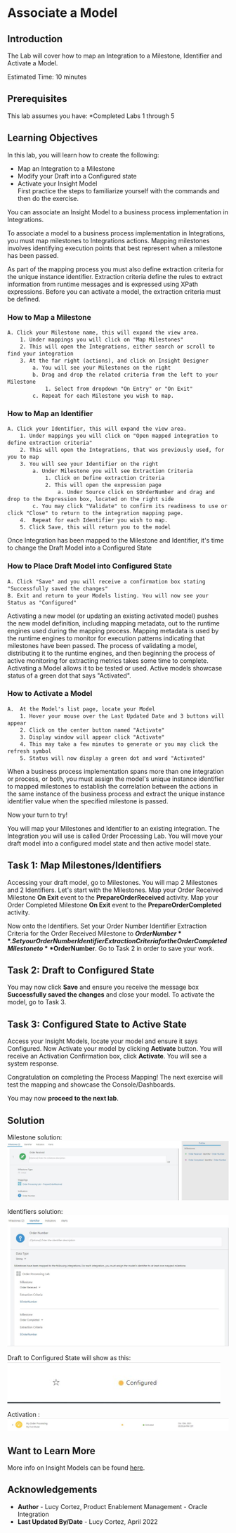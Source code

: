 # Associate a Model

## Introduction

The Lab will cover how to map an Integration to a Milestone, Identifier and Activate a Model.

Estimated Time: 10 minutes

## Prerequisites

This lab assumes you have:
    *Completed Labs 1 through 5

## Learning Objectives

In this lab, you will learn how to create the following:

- Map an Integration to a Milestone
- Modify your Draft into a Configured state
- Activate your Insight Model <br />
First practice the steps to familiarize yourself with the commands and then do the exercise.

You can associate an Insight Model to a business process implementation in Integrations.

To associate a model to a business process implementation in Integrations, you must map milestones to Integrations actions.  Mapping milestones involves identifying execution points that best represent when a milestone has been passed.

As part of the mapping process you must also define extraction criteria for the unique instance identifier. Extraction criteria define the rules to extract information from runtime messages and is expressed using XPath expressions. Before you can activate a model, the extraction criteria must be defined. 
### How to Map a Milestone
    A. Click your Milestone name, this will expand the view area.   
        1. Under mappings you will click on "Map Milestones" 
        2. This will open the Integrations, either search or scroll to find your integration
        3. At the far right (actions), and click on Insight Designer
            a. You will see your Milestones on the right
            b. Drag and drop the related criteria from the left to your Milestone
                1. Select from dropdown "On Entry" or "On Exit"
            c. Repeat for each Milestone you wish to map.
### How to Map an Identifier
    A. Click your Identifier, this will expand the view area.   
        1. Under mappings you will click on "Open mapped integration to define extraction criteria" 
        2. This will open the Integrations, that was previously used, for you to map 
        3. You will see your Identifier on the right
            a. Under Milestone you will see Extraction Criteria
                1. Click on Define extraction Criteria
                2. This will open the expression page
                    a. Under Source click on $OrderNumber and drag and drop to the Expression box, located on the right side 
            c. You may click "Validate" to confirm its readiness to use or click "Close" to return to the integration mapping page.
        4.  Repeat for each Identifier you wish to map.
        5. Click Save, this will return you to the model
        
Once Integration has been mapped to the Milestone and Identifier, it's time to change the Draft Model into a Configured State <br />

### How to Place Draft Model into Configured State

    A. Click "Save" and you will receive a confirmation box stating "Successfully saved the changes"
    B. Exit and return to your Models listing. You will now see your Status as "Configured"


Activating a new model (or updating an existing activated model) pushes the new model definition, including mapping metadata, out to the runtime engines used during the mapping process. Mapping metadata is used by the runtime engines to monitor for execution patterns indicating that milestones have been passed. The process of validating a model, distributing it to the runtime engines, and then beginning the process of active monitoring for extracting metrics takes some time to complete. 
Activating a Model allows it to be tested or used. Active models showcase status of a green dot that says "Activated". <br />

### How to Activate a Model

    A.  At the Model's list page, locate your Model
        1. Hover your mouse over the Last Updated Date and 3 buttons will appear
        2. Click on the center button named "Activate"
        3. Display window will appear click "Activate"
        4. This may take a few minutes to generate or you may click the refresh symbol
        5. Status will now display a green dot and word "Activated"

When a business process implementation spans more than one integration or process, or both, you must assign the model's unique instance identifier to mapped milestones to establish the correlation between the actions in the same instance of the business process and extract the unique instance identifier value when the specified milestone is passed. <br />

Now your turn to try!

 You will map your Milestones and Identifier to an existing integration. The Integration you will use is called Order Processing Lab. You will move your draft model into a configured model state and then active model state.

## Task 1: Map Milestones/Identifiers

Accessing your draft model, go to Milestones. You will map 2 Milestones and 2 Identifiers.
Let's start with the Milestones. Map your Order Received Milestone **On Exit** event to the **PrepareOrderReceived** activity. Map your Order Completed Milestone **On Exit** event to the **PrepareOrderCompleted** activity.

Now onto the Identifiers. Set your Order Number Identifier Extraction Criteria for the Order Received Milestone to **$OrderNumber**.
Set your Order Number Identifier Extraction Criteria for the Order Completed Milestone to **$OrderNumber**. Go to Task 2 in order to save your work.
     
## Task 2: Draft to Configured State

You may now click **Save** and ensure you receive the message box **Successfully saved the changes** and close your model. To activate the model, go to Task 3.
    
## Task 3: Configured State to Active State

Access your Insight Models, locate your model and ensure it says Configured. Now Activate your model by clicking **Activate** button. You will receive an Activation Confirmation box, click **Activate**. You will see a system response. 

Congratulation on completing the Process Mapping! The next exercise will test the mapping and showcase the Console/Dashboards. 

You may now **proceed to the next lab**.

## Solution

Milestone solution:
![milestonesolution1](./images/milestonesolution1.jpg " ")

Identifiers solution: <br />
![identifiersolution1](./images/identifiersolution1.jpg " ")

Draft to Configured State will show as this: <br /> 
![drafttoconfigure](./images/drafttoconfigure.jpg " ")

Activation :
![activate](./images/activate.jpg " ")

## Want to Learn More

More info on Insight Models can be found [here](https://docs.oracle.com/en/cloud/paas/integration-cloud/user-int-insight-oci/work-models-integration-insight.html).

## Acknowledgements

* **Author** - Lucy Cortez, Product Enablement Management - Oracle Integration
* **Last Updated By/Date** - Lucy Cortez, April 2022